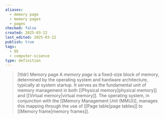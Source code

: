 ```yaml
---
aliases:
  - memory page
  - memory pages
  - pages
checked: false
created: 2025-03-22
last_edited: 2025-03-22
publish: true
tags:
  - OS
  - computer-science
type: definition
---
```

>[!tldr] Memory page
>A _memory page_ is a fixed-size block of memory, determined by the operating system and hardware architecture, typically at system startup. It serves as the fundamental unit of memory management in both [[Physical memory|physical memory]] and [[Virtual memory|virtual memory]]. The operating system, in conjunction with the [[Memory Management Unit (MMU)]], manages this mapping through the use of [[Page table|page tables]] to [[Memory frame|memory frames]].
